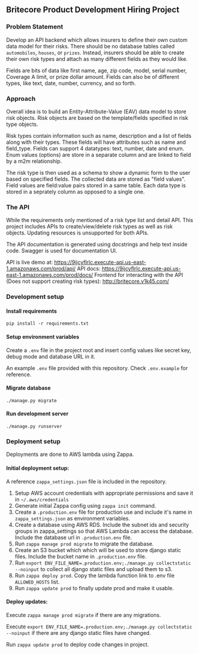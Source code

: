 ## Britecore Product Development Hiring Project

### Problem Statement

Develop an API backend which allows insurers to define their own custom data model for their risks. There should be no database tables called `automobiles`, `houses`, or `prizes`. Instead, insurers should be able to create their own risk types and attach as many different fields as they would like.

Fields are bits of data like first name, age, zip code, model, serial number, Coverage A limit, or prize dollar amount. Fields can also be of different types, like text, date, number, currency, and so forth.

### Approach

Overall idea is to build an Entity-Attribute-Value (EAV) data model to store risk objects. Risk objects are based on the template/fields specified in risk type objects.

Risk types contain information such as name, description and a list of fields along with their types. These fields will have attributes such as name and field_type. Fields can support 4 datatypes: text, number, date and enum. Enum values (options) are store in a separate column and are linked to field by a m2m relationship.

The risk type is then used as a schema to show a dynamic form to the user based on specified fields. The collected data are stored as "field values". Field values are field:value pairs stored in a same table. Each data type is stored in a seprately column as opposed to a single one.

### The API

While the requirements only mentioned of a risk type list and detail API. This project includes APIs to create/view/delete risk types as well as risk objects. Updating resources is unsupported for both APIs.

The API documentation is generated using docstrings and help text inside code. Swagger is used for documentation UI.

API is live demo at: https://9ijcyflrlc.execute-api.us-east-1.amazonaws.com/prod/api/
API docs: https://9ijcyflrlc.execute-api.us-east-1.amazonaws.com/prod/docs/
Frontend for interacting with the API (Does not support creating risk types): http://britecore.v1k45.com/

### Development setup

#### Install requirements

```
pip install -r requirements.txt
```

#### Setup environment variables

Create a `.env` file in the project root and insert config values like secret key, debug mode and database URL in it.

An example `.env` file provided with this repository. Check `.env.example` for reference.

#### Migrate database

```
./manage.py migrate
```

#### Run development server

```
./manage.py runserver
```

### Deployment setup
Deployments are done to AWS lambda using Zappa.

#### Initial deployment setup:
A reference `zappa_settings.json` file is included in the repository.

1. Setup AWS account credentials with appropriate permissions and save it in `~/.aws/credentials`
2. Generate initial Zappa config using `zappa init` command.
3. Create a `.production.env` file for production use and include it's name in `zappa_settings.json` as environment variables.
4. Create a database using AWS RDS. Include the subnet ids and security groups in zappa_settings so that AWS Lambda can access the database. Include the database url in  `.production.env` file.
5. Run `zappa manage prod migrate` to migrate the database.
6. Create an S3 bucket which which will be used to store django static files. Include the bucket name in `.production.env` file.
7. Run `export ENV_FILE_NAME=.production.env;./manage.py collectstatic --noinput` to collect all django static files and upload them to s3.
8. Run `zappa deploy prod`. Copy the lambda function link to .env file `ALLOWED_HOSTS` list.
9. Run `zappa update prod` to finally update prod and make it usable.

#### Deploy updates:

Execute `zappa manage prod migrate` if there are any migrations.

Execute `export ENV_FILE_NAME=.production.env;./manage.py collectstatic --noinput` if there are any django static files have changed.

Run `zappa update prod` to deploy code changes in project.

